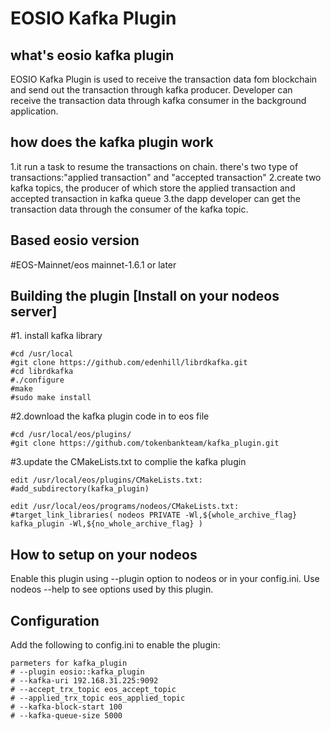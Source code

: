 # EOSIO Kafka Plugin
## what's eosio kafka plugin
EOSIO Kafka Plugin is used to receive the transaction data fom blockchain and send out the transaction through kafka producer. Developer can receive the transaction data through kafka consumer in the background application.

## how does the kafka plugin work
1.it run a task to resume the transactions on chain. there's two type of transactions:"applied transaction" and "accepted transaction"
2.create two kafka topics, the producer of which store the applied transaction and accepted transaction in kafka queue
3.the dapp developer can get the transaction data through the consumer of the kafka topic.

## Based eosio version
#EOS-Mainnet/eos mainnet-1.6.1 or later

## Building the plugin [Install on your nodeos server]
#1. install kafka library
```
#cd /usr/local
#git clone https://github.com/edenhill/librdkafka.git
#cd librdkafka
#./configure
#make
#sudo make install
```
#2.download the kafka plugin code in to eos file
```
#cd /usr/local/eos/plugins/
#git clone https://github.com/tokenbankteam/kafka_plugin.git
```
#3.update the CMakeLists.txt to complie the kafka plugin 
```
edit /usr/local/eos/plugins/CMakeLists.txt:
#add_subdirectory(kafka_plugin)

edit /usr/local/eos/programs/nodeos/CMakeLists.txt:
#target_link_libraries( nodeos PRIVATE -Wl,${whole_archive_flag} kafka_plugin -Wl,${no_whole_archive_flag} )
```

## How to setup on your nodeos
Enable this plugin using --plugin option to nodeos or in your config.ini. Use nodeos --help to see options used by this plugin.

## Configuration
Add the following to config.ini to enable the plugin:
```
parmeters for kafka_plugin
# --plugin eosio::kafka_plugin
# --kafka-uri 192.168.31.225:9092
# --accept_trx_topic eos_accept_topic
# --applied_trx_topic eos_applied_topic
# --kafka-block-start 100
# --kafka-queue-size 5000
```

